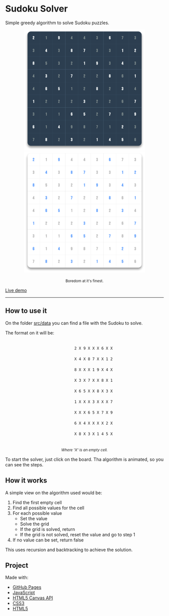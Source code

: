 # Sudoku Solver

Simple greedy algorithm to solve Sudoku puzzles.

<center>
    <p float="left">
        <img src=".github/screenshot01.png" style="max-width: 40vw"/>
        <img src=".github/screenshot02.png" style="max-width: 40vw"/>
    </p>
</center>

<center>
    <small>
        Boredom at it's finest.
    </small>
</center>

[Live demo](https://leandrosq.github.io/js-sudoku-solver/)

---

## How to use it

On the folder [src/data](src/data) you can find a file with the Sudoku to solve.

The format on it will be:

<center>
    <code>
        2 X 9 X X X 6 X X<br/>
        X 4 X 8 7 X X 1 2<br/>
        8 X X X 1 9 X 4 X<br/>
        X 3 X 7 X X 8 X 1<br/>
        X 6 5 X X 8 X 3 X<br/>
        1 X X X 3 X X X 7<br/>
        X X X 6 5 X 7 X 9<br/>
        6 X 4 X X X X 2 X<br/>
        X 8 X 3 X 1 4 5 X<br/>
    </code>
</center>
<center>
    <small>
        <i>Where 'X' is an empty cell.</i>
    </small>
</center>

To start the solver, just click on the board.
Tha algorithm is animated, so you can see the steps.


## How it works

A simple view on the algorithm used would be:

1. Find the first empty cell
2. Find all possible values for the cell
3. For each possible value
    - Set the value
    - Solve the grid
    - If the grid is solved, return
    - If the grid is not solved, reset the value and go to step 1
4. If no value can be set, return false

This uses recursion and backtracking to achieve the solution.

## Project

Made with:

- [GitHub Pages](https://pages.github.com/)
- [JavaScript](https://developer.mozilla.org/en-US/docs/Web/JavaScript)
- [HTML5 Canvas API](https://developer.mozilla.org/en-US/docs/Web/API/Canvas_API)
- [CSS3](https://developer.mozilla.org/en-US/docs/Web/CSS)
- [HTML5](https://developer.mozilla.org/en-US/docs/Web/HTML)
